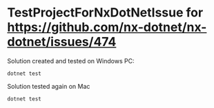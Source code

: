 # TestProjectForNxDotNetIssue for https://github.com/nx-dotnet/nx-dotnet/issues/474

Solution created and tested on Windows PC:

`dotnet test`

Solution tested again on Mac

`dotnet test`
